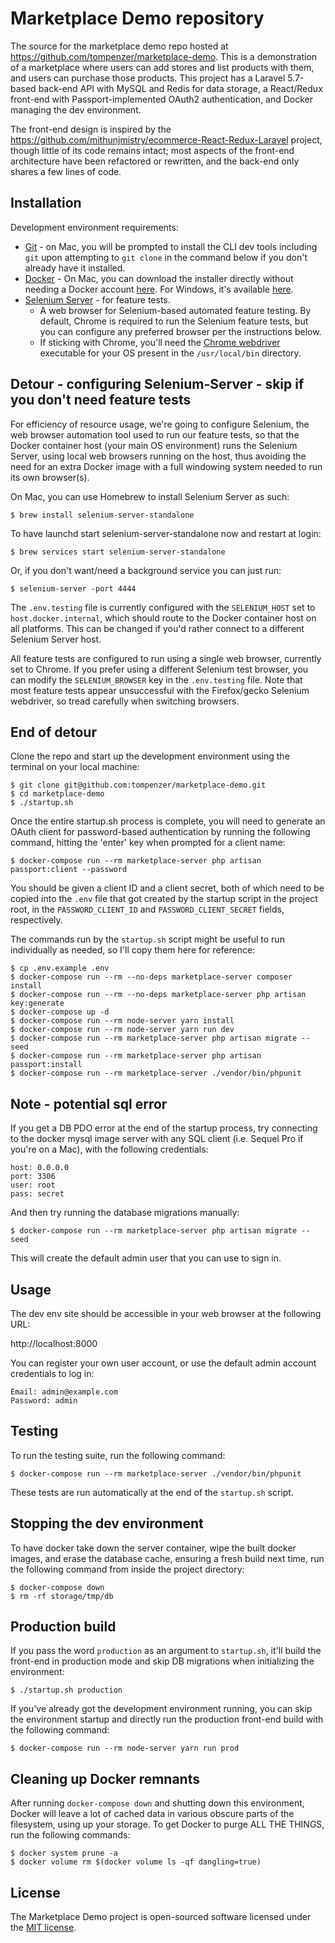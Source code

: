# Marketplace Demo repository

The source for the marketplace demo repo hosted at
https://github.com/tompenzer/marketplace-demo. This is a demonstration of a
marketplace where users can add stores and list products with them, and users
can purchase those products. This project has a Laravel 5.7-based back-end
API with MySQL and Redis for data storage, a React/Redux front-end with
Passport-implemented OAuth2 authentication, and Docker managing the dev
environment.

The front-end design is inspired by the
https://github.com/mithunjmistry/ecommerce-React-Redux-Laravel project, though
little of its code remains intact; most aspects of the front-end architecture
have been refactored or rewritten, and the back-end only shares a few lines of
code.


## Installation

Development environment requirements:
- [Git](https://git-scm.com/) - on Mac, you will be prompted to install the CLI
dev tools including `git` upon attempting to `git clone` in the command below if
you don't already have it installed.
- [Docker](https://store.docker.com/search?offering=community&type=edition) - On
Mac, you can download the installer directly without needing a Docker account
[here](https://download.docker.com/mac/stable/Docker.dmg). For Windows, it's
available [here](https://download.docker.com/win/stable/Docker%20for%20Windows%20Installer.exe).
- [Selenium Server](https://docs.seleniumhq.org/download/) - for feature tests.
    - A web browser for Selenium-based automated feature testing. By default,
    Chrome is required to run the Selenium feature tests, but you can configure
    any preferred browser per the instructions below.
    - If sticking with Chrome, you'll need the
    [Chrome webdriver](https://sites.google.com/a/chromium.org/chromedriver/downloads)
    executable for your OS present in the `/usr/local/bin` directory.

## Detour - configuring Selenium-Server - skip if you don't need feature tests

For efficiency of resource usage, we're going to configure Selenium, the web
browser automation tool used to run our feature tests, so that the Docker
container host (your main OS environment) runs the Selenium Server, using local
web browsers running on the host, thus avoiding the need for an extra Docker
image with a full windowing system needed to run its own browser(s).

On Mac, you can use Homebrew to install Selenium Server as such:
```
$ brew install selenium-server-standalone
```
To have launchd start selenium-server-standalone now and restart at login:
```
$ brew services start selenium-server-standalone
```
Or, if you don't want/need a background service you can just run:
```
$ selenium-server -port 4444
```

The `.env.testing` file is currently configured with the `SELENIUM_HOST` set to
`host.docker.internal`, which should route to the Docker container host on all
platforms. This can be changed if you'd rather connect to a different Selenium
Server host.

All feature tests are configured to run using a single web browser, currently
set to Chrome. If you prefer using a different Selenium test browser, you can
modify the `SELENIUM_BROWSER` key in the `.env.testing` file. Note that most
feature tests appear unsuccessful with the Firefox/gecko Selenium webdriver,
so tread carefully when switching browsers.

## End of detour

Clone the repo and start up the development environment using the terminal on
your local machine:
```
$ git clone git@github.com:tompenzer/marketplace-demo.git
$ cd marketplace-demo
$ ./startup.sh
```

Once the entire startup.sh process is complete, you will need to generate an
OAuth client for password-based authentication by running the following command,
hitting the 'enter' key when prompted for a client name:
```
$ docker-compose run --rm marketplace-server php artisan passport:client --password
```

You should be given a client ID and a client secret, both of which need to be
copied into the `.env` file that got created by the startup script in the
project root, in the `PASSWORD_CLIENT_ID` and `PASSWORD_CLIENT_SECRET` fields,
respectively.

The commands run by the `startup.sh` script might be useful to run individually
as needed, so I'll copy them here for reference:
```
$ cp .env.example .env
$ docker-compose run --rm --no-deps marketplace-server composer install
$ docker-compose run --rm --no-deps marketplace-server php artisan key:generate
$ docker-compose up -d
$ docker-compose run --rm node-server yarn install
$ docker-compose run --rm node-server yarn run dev
$ docker-compose run --rm marketplace-server php artisan migrate --seed
$ docker-compose run --rm marketplace-server php artisan passport:install
$ docker-compose run --rm marketplace-server ./vendor/bin/phpunit
```

## Note - potential sql error
If you get a DB PDO error at the end of the startup process, try connecting to
the docker mysql image server with any SQL client (i.e. Sequel Pro if you're on
a Mac), with the following credentials:
```
host: 0.0.0.0
port: 3306
user: root
pass: secret
```

And then try running the database migrations manually:
```
$ docker-compose run --rm marketplace-server php artisan migrate --seed
```

This will create the default admin user that you can use to sign in.


## Usage

The dev env site should be accessible in your web browser at the following URL:

http://localhost:8000

You can register your own user account, or use the default admin account
credentials to log in:
```
Email: admin@example.com
Password: admin
```


## Testing

To run the testing suite, run the following command:
```
$ docker-compose run --rm marketplace-server ./vendor/bin/phpunit
```
These tests are run automatically at the end of the `startup.sh` script.


## Stopping the dev environment

To have docker take down the server container, wipe the built docker images, and
erase the database cache, ensuring a fresh build next time, run the following
command from inside the project directory:
```
$ docker-compose down
$ rm -rf storage/tmp/db
```


## Production build

If you pass the word `production` as an argument to `startup.sh`, it'll build
the front-end in production mode and skip DB migrations when initializing the
environment:
```
$ ./startup.sh production
```

If you've already got the development environment running, you can skip the
environment startup and directly run the production front-end build with the
following command:
```
$ docker-compose run --rm node-server yarn run prod
```


## Cleaning up Docker remnants

After running `docker-compose down` and shutting down this environment, Docker
will leave a lot of cached data in various obscure parts of the filesystem,
using up your storage. To get Docker to purge ALL THE THINGS, run the following
commands:
```
$ docker system prune -a
$ docker volume rm $(docker volume ls -qf dangling=true)
```


## License

The Marketplace Demo project is open-sourced software licensed under the
[MIT license](https://opensource.org/licenses/MIT).
